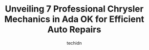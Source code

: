 ---
layout: ampstory
image: https://images.unsplash.com/photo-1501432062811-61cbb25811dc?ixlib=rb-4.0.3&ixid=MnwxMjA3fDB8MHxwaG90by1wYWdlfHx8fGVufDB8fHx8&auto=format&fit=crop&w=640&h=853&q=80
author: techidn
featured: false
description: Experience the excellence of automotive service by visiting the 7 best Chrysler Mechanic in Ada OK, USA. With their expertise, attention to detail, and commitment to customer satisfaction, y
title: Unveiling 7 Professional Chrysler Mechanics in Ada OK for Efficient Auto Repairs
cover:
   title: Unveiling 7 Professional Chrysler Mechanics in Ada OK for Efficient Auto Repairs
   subtitle: Rickpate
   background: https://images.unsplash.com/photo-1501432062811-61cbb25811dc?ixlib=rb-4.0.3&ixid=MnwxMjA3fDB8MHxwaG90by1wYWdlfHx8fGVufDB8fHx8&auto=format&fit=crop&w=640&h=853&q=80

pages: 
 - layout: thirds
   top: <h1>#1 Weldons Auto Center Inc</h1>
   bottom: "<p>Weldons Auto Center always does a great job servicing my vehicle.  Their vehicle inspection protocol is a great tool that allows me to plan and budget for anything out o</p>"
   background: https://www.knot35.com/toplist/wp-content/uploads/2023/06/best-chrysler-mechanic-1-in-ada-ok-1685831197.jpeg
   backgroundblur: true
 - layout: thirds
   top: <h1>#2 Hilltop Chrysler Dodge Jeep Ram</h1>
   bottom: "<p>1109 N Broadway Ave, Ada, OK 74820, United States</p>"
   background: https://www.knot35.com/toplist/wp-content/uploads/2023/06/best-chrysler-mechanic-2-in-ada-ok-1685831197.png
   cta:
      link: https://www.knot35.com/toplist/unveiling-7-professional-chrysler-mechanics-in-ada-ok-for-efficient-auto-repairs/
      text: Unveiling 7 Professional Chrysler Mechanics in Ada OK for Efficient Auto Repairs
 - layout: thirds
   top: <h1>#3 Stockton Automotive</h1>
   bottom: "<p>120 S Stockton Ave, Ada, OK 74820, United States</p>"
   background: https://www.knot35.com/toplist/wp-content/uploads/2023/06/best-chrysler-mechanic-3-in-ada-ok-1685831198.png
   cta:
      link: https://www.knot35.com/toplist/unveiling-7-professional-chrysler-mechanics-in-ada-ok-for-efficient-auto-repairs/
      text: Unveiling 7 Professional Chrysler Mechanics in Ada OK for Efficient Auto Repairs
 - layout: thirds
   top: <h1>#4 Mucks Automotive</h1>
   bottom: "<p>518 E Main St, Ada, OK 74820, United States</p>"
   background: https://images.unsplash.com/photo-1549241520-425e3dfc01cb?ixlib=rb-4.0.3&ixid=MnwxMjA3fDB8MHxwaG90by1wYWdlfHx8fGVufDB8fHx8&auto=format&fit=crop&w=640&h=853&q=80
   cta:
      link: https://www.knot35.com/toplist/unveiling-7-professional-chrysler-mechanics-in-ada-ok-for-efficient-auto-repairs/
      text: Unveiling 7 Professional Chrysler Mechanics in Ada OK for Efficient Auto Repairs
 - layout: thirds
   top: <h1>#5 Poseys Auto Center</h1>
   bottom: "<p>800 Lonnie Abbott Blvd, Ada, OK 74820, United States</p>"
   background: https://images.unsplash.com/photo-1547366785-564103df7e13?ixlib=rb-4.0.3&ixid=MnwxMjA3fDB8MHxwaG90by1wYWdlfHx8fGVufDB8fHx8&auto=format&fit=crop&w=640&h=853&q=80
   cta:
      link: https://www.knot35.com/toplist/unveiling-7-professional-chrysler-mechanics-in-ada-ok-for-efficient-auto-repairs/
      text: Unveiling 7 Professional Chrysler Mechanics in Ada OK for Efficient Auto Repairs
 - layout: thirds
   top: <h1>#6 Walmart Auto Care Centers</h1>
   bottom: "<p>1419 N Country Club Rd, Ada, OK 74820, United States</p>"
   background: https://plus.unsplash.com/premium_photo-1664640458616-3c74f8cb4589?ixlib=rb-4.0.3&ixid=MnwxMjA3fDB8MHxwaG90by1wYWdlfHx8fGVufDB8fHx8&auto=format&fit=crop&w=640&h=853&q=80
   cta:
      link: https://www.knot35.com/toplist/unveiling-7-professional-chrysler-mechanics-in-ada-ok-for-efficient-auto-repairs/
      text: Unveiling 7 Professional Chrysler Mechanics in Ada OK for Efficient Auto Repairs
 - layout: thirds
   top: <h1>#7 Double-D Automotive</h1>
   bottom: "<p>1302 Stonecipher Blvd, Ada, OK 74820, United States</p>"
   background: https://images.unsplash.com/photo-1595364397663-fca4f075d796?ixlib=rb-4.0.3&ixid=MnwxMjA3fDB8MHxwaG90by1wYWdlfHx8fGVufDB8fHx8&auto=format&fit=crop&w=640&h=853&q=80
   cta:
      link: https://www.knot35.com/toplist/unveiling-7-professional-chrysler-mechanics-in-ada-ok-for-efficient-auto-repairs/
      text: Unveiling 7 Professional Chrysler Mechanics in Ada OK for Efficient Auto Repairs
 - layout: thirds
   middle: Continue reading...
   background: https://images.unsplash.com/photo-1533735380053-eb8d0759b24a?ixlib=rb-4.0.3&ixid=MnwxMjA3fDB8MHxwaG90by1wYWdlfHx8fGVufDB8fHx8&auto=format&fit=crop&w=640&h=853&q=80
   cta:
      link: https://www.knot35.com/toplist/unveiling-7-professional-chrysler-mechanics-in-ada-ok-for-efficient-auto-repairs/
      text: Unveiling 7 Professional Chrysler Mechanics in Ada OK for Efficient Auto Repairs
      
---